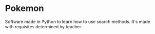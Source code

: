 # Pokemon
Software made in Python to learn how to use search methods. It's made with requisites determined by teacher.
